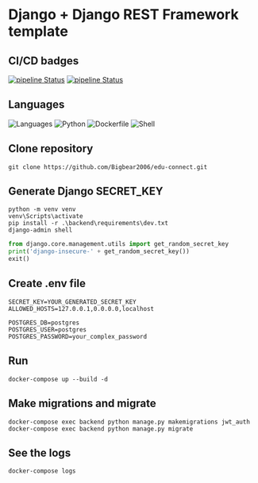 # Django + Django REST Framework template

## CI/CD badges
[![pipeline Status](https://github.com/Bigbear2006/edu-connect/actions/workflows/check.yml/badge.svg)](https://github.com/Bigbear2006/django-drf-template/actions/workflows/check.yml/badge.svg)
[![pipeline Status](https://github.com/Bigbear2006/edu-connect/actions/workflows/deploy.yml/badge.svg)](https://github.com/Bigbear2006/django-drf-template/actions/workflows/deploy.yml/badge.svg)

## Languages
![Languages](https://img.shields.io/badge/Languages-7-blue?logo=github)
![Python](https://img.shields.io/badge/Python-3.11-FFD343?logo=python&logoColor=blue)
![Dockerfile](https://img.shields.io/badge/Dockerfile-Docker-2496ED?logo=docker&logoColor=white)
![Shell](https://img.shields.io/badge/Shell-Script-4EAA25?logo=shell&logoColor=white)

## Clone repository
`git clone https://github.com/Bigbear2006/edu-connect.git`

## Generate Django SECRET_KEY
```shell
python -m venv venv
venv\Scripts\activate
pip install -r .\backend\requirements\dev.txt
django-admin shell
```

```python
from django.core.management.utils import get_random_secret_key
print('django-insecure-' + get_random_secret_key())
exit()
```

## Create .env file
```
SECRET_KEY=YOUR_GENERATED_SECRET_KEY
ALLOWED_HOSTS=127.0.0.1,0.0.0.0,localhost

POSTGRES_DB=postgres
POSTGRES_USER=postgres
POSTGRES_PASSWORD=your_complex_password
```

## Run
`docker-compose up --build -d`

## Make migrations and migrate
```shell
docker-compose exec backend python manage.py makemigrations jwt_auth
docker-compose exec backend python manage.py migrate
```

## See the logs
`docker-compose logs`